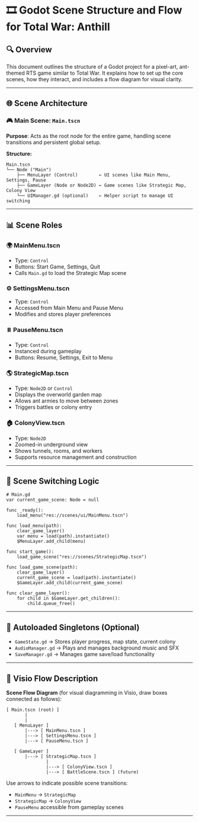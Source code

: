 # 🎞️ Godot Scene Structure and Flow for Total War: Anthill

## 🔍 Overview

This document outlines the structure of a Godot project for a pixel-art, ant-themed RTS game similar to Total War. It explains how to set up the core scenes, how they interact, and includes a flow diagram for visual clarity.

---

## 🌐 Scene Architecture

### 🎮 Main Scene: `Main.tscn`

**Purpose**: Acts as the root node for the entire game, handling scene transitions and persistent global setup.

**Structure:**

```plaintext
Main.tscn
└── Node ("Main")
    ├── MenuLayer (Control)        ← UI scenes like Main Menu, Settings, Pause
    ├── GameLayer (Node or Node2D) ← Game scenes like Strategic Map, Colony View
    └── UIManager.gd (optional)    ← Helper script to manage UI switching
```

---

## 📊 Scene Roles

### 🌍 MainMenu.tscn

- Type: `Control`
- Buttons: Start Game, Settings, Quit
- Calls `Main.gd` to load the Strategic Map scene

### ⚙️ SettingsMenu.tscn

- Type: `Control`
- Accessed from Main Menu and Pause Menu
- Modifies and stores player preferences

### ⏸️ PauseMenu.tscn

- Type: `Control`
- Instanced during gameplay
- Buttons: Resume, Settings, Exit to Menu

### 🌎 StrategicMap.tscn

- Type: `Node2D` or `Control`
- Displays the overworld garden map
- Allows ant armies to move between zones
- Triggers battles or colony entry

### 🏠 ColonyView\.tscn

- Type: `Node2D`
- Zoomed-in underground view
- Shows tunnels, rooms, and workers
- Supports resource management and construction

---

## 🚀 Scene Switching Logic

```gdscript
# Main.gd
var current_game_scene: Node = null

func _ready():
    load_menu("res://scenes/ui/MainMenu.tscn")

func load_menu(path):
    clear_game_layer()
    var menu = load(path).instantiate()
    $MenuLayer.add_child(menu)

func start_game():
    load_game_scene("res://scenes/StrategicMap.tscn")

func load_game_scene(path):
    clear_game_layer()
    current_game_scene = load(path).instantiate()
    $GameLayer.add_child(current_game_scene)

func clear_game_layer():
    for child in $GameLayer.get_children():
        child.queue_free()
```

---

## 🔧 Autoloaded Singletons (Optional)

- `GameState.gd` → Stores player progress, map state, current colony
- `AudioManager.gd` → Plays and manages background music and SFX
- `SaveManager.gd` → Manages game save/load functionality

---

## 📄 Visio Flow Description

**Scene Flow Diagram** (for visual diagramming in Visio, draw boxes connected as follows):

```plaintext
[ Main.tscn (root) ]
       |
       |
   [ MenuLayer ]
       |---> [ MainMenu.tscn ]
       |---> [ SettingsMenu.tscn ]
       |---> [ PauseMenu.tscn ]

   [ GameLayer ]
       |---> [ StrategicMap.tscn ]
               |
               |---> [ ColonyView.tscn ]
               |---> [ BattleScene.tscn ] (future)
```

Use arrows to indicate possible scene transitions:

- `MainMenu` → `StrategicMap`
- `StrategicMap` → `ColonyView`
- `PauseMenu` accessible from gameplay scenes

---


